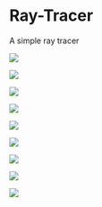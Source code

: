 # Ray-Tracer
A simple ray tracer 

![](../master/0.png)


![](../master/1.png)


![](../master/2.png)


![](../master/3.png)


![](../master/4.png)


![](../master/5.png)


![](../master/6.png)


![](../master/7.png)


![](../master/8.png)
